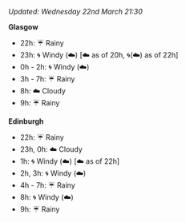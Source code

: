 *Updated: Wednesday 22nd March 21:30*

**Glasgow**

* 22h: :umbrella: Rainy
* 23h: :cyclone: Windy (:cloud:) [:cloud: as of 20h, :cyclone:(:cloud:) as of 22h]
* 0h - 2h: :cyclone: Windy (:cloud:)
* 3h - 7h: :umbrella: Rainy
* 8h: :cloud: Cloudy
* 9h: :umbrella: Rainy

**Edinburgh**

* 22h: :umbrella: Rainy
* 23h, 0h: :cloud: Cloudy
* 1h: :cyclone: Windy (:cloud:) [:cloud: as of 22h]
* 2h, 3h: :cyclone: Windy (:cloud:)
* 4h - 7h: :umbrella: Rainy
* 8h: :cyclone: Windy (:cloud:)
* 9h: :umbrella: Rainy
